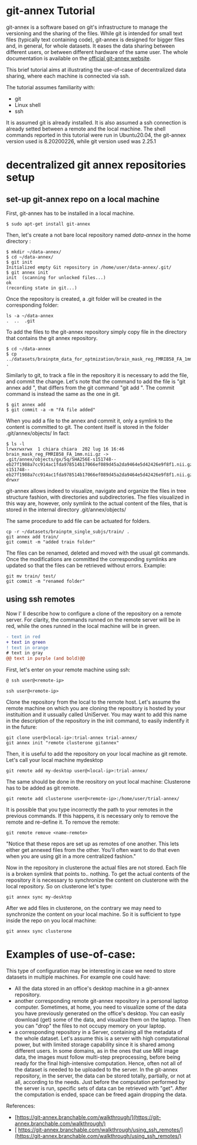 # git-annex Tutorial
git-annex is a software based on git's infrastructure to manage the versioning and the sharing of the files. While git is intended for small text files (typically text containing code), git-annex is designed for bigger files and, in general, for whole datasets. It eases the data sharing between different users, or between different hardware of the same user. The whole documentation is available on the [official git-annex website](https://git-annex.branchable.com/).

This brief tutorial aims at illustrating the use-of-case of decentralized data sharing, where each machine is connected via ssh.

The tutorial assumes familiarity with:
* git
* Linux shell 
* ssh

It is assumed git is already installed. It is also assumed a ssh connection is already setted between a remote and the local machine.
The shell commands reported in this tutorial were run in Ubuntu20.04, the git-annex version used is 8.20200226, while git version used was 2.25.1 

# decentralized git annex repositories setup
## set-up git-annex repo on a local machine
First, git-annex has to be installed in a local machine. 
```shell
$ sudo apt-get install git-annex
```

Then, let's create a not bare local repository named _data-annex_ in the home directory :
```shell
$ mkdir ~/data-annex/
$ cd ~/data-annex/
$ git init
Initialized empty Git repository in /home/user/data-annex/.git/
$ git annex init
init  (scanning for unlocked files...)
ok
(recording state in git...)
```
Once the repository is created, a .git folder will be created in the corresponding folder:
```shell
ls -a ~/data-annex
.  ..  .git
```
To add the files to the git-annex repository simply copy file in the directory that contains the git annex repository.
```shell
$ cd ~/data-annex
$ cp ../datasets/brainptm_data_for_optmization/brain_mask_reg_FMRIB58_FA_1mm.nii.gz .
```
Similarly to git, to track a file in the repository it is necessary to add the file,  and commit the change. Let's note that the command to add the file is "git annex add <file>", that differs from the git command "git add <file>". The commit command is instead the same as the one in git. 

```shell
$ git annex add
$ git commit -a -m "FA file added"
```

When you add a file to the annex and commit it, only a symlink to the content is committed to git. The content itself is stored in  the folder .git/annex/objects/
In fact:
```shell
$ ls -l
lrwxrwxrwx  1 chiara chiara  202 lug 16 16:46 brain_mask_reg_FMRIB58_FA_1mm.nii.gz -> .git/annex/objects/gx/5q/SHA256E-s151748--eb27f1988a7cc914ac1fda978514b17066ef089d45a2da9464e5d42426e9f8f1.nii.gz/SHA256E-s151748--eb27f1988a7cc914ac1fda978514b17066ef089d45a2da9464e5d42426e9f8f1.nii.gz
drwxr
```
git-annex allows indeed to visualize, navigate and organize the files in tree structure fashion, with directories and subdirectories. The files visualized in this way are, however, only symlink to the actual content of the files, that is stored in the internal directory .git/annex/objects/

The same procedure to add file can be actuated for folders.
```shell
cp -r ~/datasets/brainptm_single_subjs/train/ .
git annex add train/
git commit -m "added train folder"
```

The files can be renamed, deleted and moved with the usual git commands. Once the modifications are committed the corresponding symlinks are updated so that the files can be retrieved without errors.
Example:
 
```shell  
git mv train/ test/
git commit -m "renamed folder"
```
## using ssh remotes
Now I' ll describe how to configure a clone of the repository on a remote server. For clarity, the commands runned on the remote server will be in red, while the ones runned in the local machine will be in green. 

```diff
- text in red
+ text in green
! text in orange
# text in gray
@@ text in purple (and bold)@@
```

First, let's enter on your remote machine using ssh:
```diff
@ ssh user@<remote-ip>
```

```shell  
ssh user@<remote-ip>
```
  
Clone the repository from the local to the remote host. Let's assume the remote machine on which you are cloning the repository is hosted by your instituition and it ussually called UniServer. You may want to add this name in the description of the repository in the init command, to easily indentify it in the future: 
 
```shell  
git clone user@<local-ip>:trial-annex trial-annex/
git annex init "remote clusterone gitannex"
```
 
Then, it is useful to add the repository on your local machine as git remote. Let's call your local machine mydesktop
```shell  
git remote add my-desktop user@<local-ip>:trial-annex/
```
 
The same should be done in the reository on yout local machine: Clusterone has to be added as git remote.
```shell  
git remote add clusterone user@<remote-ip>:/home/user/trial-annex/
```
It is possible that you type incorrectly the path to your remotes in the previous commands. If this happens, it is necessary only to remove the remote and re-define it. To remove the remote:
```shell  
git remote remove <name-remote>
```

"Notice that these repos are set up as remotes of one another. This lets either get annexed files from the other. You'll often want to do that even when you are using git in a more centralized fashion."
 
Now in the repository in clusterone the actual files are not stored. Each file is a broken symlink that points to.. nothing. 
To get the actual contents of the repository it is necessary to synchronize the content on clusterone with the local repository. So on clusterone let's type:
```shell  
git annex sync my-desktop
```  
After we add files in clusterone, on the contrary we may need to synchronize the content on your local machine. So it is sufficient to type inside the repo on you local machine:
```shell  
git annex sync clusterone
```  



# Examples of use-of-case:
This type of configuration may be interesting in case we need to store datasets in multiple machines. For example one could have:
* All the data stored in an office's desktop machine in a git-annex repository.
* another corresponding remote git-annex repository in a personal laptop computer. Sometimes, at home, you need to visualize some of the data you have previously generated on the office's desktop. You can easily download (get) some of the data, and visualize them on the laptop. Then you can "drop" the files to not occupy memory on your laptop. 
* a corresponding repository in a Server, containing all the metadata of the whole dataset. Let's assume this is a server with high computational power, but with limited storage capability since it is shared among different users. In some domains, as in the ones that use MRI image data, the images must follow multi-step preprocessing, before being ready for the final high-intensive computation. Hence, often not all of the dataset is needed to be uploaded to the server.  In the git-annex repository, in the server, the data can be stored totally, partially, or not at all, according to the needs. Just before the computation performed by the server is run, specific sets of data can be retrieved with "get". After the computation is ended, space can be freed again dropping the data.

  
References:
 * [https://git-annex.branchable.com/walkthrough/](https://git-annex.branchable.com/walkthrough/)
 * [ https://git-annex.branchable.com/walkthrough/using_ssh_remotes/](https://git-annex.branchable.com/walkthrough/using_ssh_remotes/)







